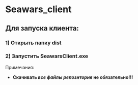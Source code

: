 # Seawars_client
## Для запуска клиента: 
### 1) Открыть папку dist
### 2) Запустить SeawarsClient.exe



Примечания:
- **Скачивать _все файлы репозитория_ не обязательно!!!**



